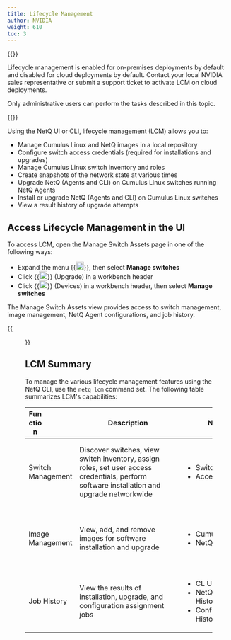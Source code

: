 ```yaml
---
title: Lifecycle Management
author: NVIDIA
weight: 610
toc: 3
---
```

{{<notice info>}}

Lifecycle management is enabled for on-premises deployments by default and disabled for cloud deployments by default. Contact your local NVIDIA sales representative or submit a support ticket to activate LCM on cloud deployments.

Only administrative users can perform the tasks described in this topic.

{{</notice>}}

Using the NetQ UI or CLI, lifecycle management (LCM) allows you to:

- Manage Cumulus Linux and NetQ images in a local repository
- Configure switch access credentials (required for installations and upgrades)
- Manage Cumulus Linux switch inventory and roles
- Create snapshots of the network state at various times
- Upgrade NetQ (Agents and CLI) on Cumulus Linux switches running NetQ Agents
- Install or upgrade NetQ (Agents and CLI) on Cumulus Linux switches
- View a result history of upgrade attempts

## Access Lifecycle Management in the UI

To access LCM, open the Manage Switch Assets page in one of the following ways:

- Expand the menu {{<img src="https://icons.cumulusnetworks.com/01-Interface-Essential/03-Menu/navigation-menu.svg" width="18" height="18">}}, then select **Manage switches**
- Click {{<img src="https://icons.cumulusnetworks.com/05-Internet-Networks-Servers/06-Servers/server-upload.svg" width="18" height="18">}} (Upgrade) in a workbench header
- Click {{<img src="/images/netq/devices.svg" height="18" width="18">}} (Devices) in a workbench header, then select **Manage switches**

The Manage Switch Assets view provides access to switch management, image management, NetQ Agent configurations, and job history.

{{<figure src="/images/netq/updated-lcm-dashboard.png" alt="dashboard displaying switch management tab" width="700">}}

## LCM Summary

To manage the various lifecycle management features using the NetQ CLI, use the `netq lcm` command set. The following table summarizes LCM's capabilities:

| <div style="width:30px">Function </div> | <div style="width:220px">Description</div> | <div style="width:220px">NetQ UI Cards</div> | <div style="width:220px">NetQ CLI Commands</div> |
| --- | --- | --- | --- |
| Switch Management | Discover switches, view switch inventory, assign roles, set user access credentials, perform software installation and upgrade networkwide | <ul><li>Switches</li><li>Access</li></ul> | <ul><li>`netq lcm show switches`</li><li>`netq lcm add role`</li><li>`netq lcm upgrade`</li><li>`netq lcm add/del/show credentials`</li><li>`netq lcm discover`</li></ul> |
| Image Management | View, add, and remove images for software installation and upgrade | <ul><li>Cumulus Linux Images</li><li>NetQ Images</li></ul> | <ul><li>`netq lcm add/del/show netq-image`</li><li>`netq lcm add/del/show cl-images`</li><li>`netq lcm add/show default-version`</li></ul> |
| Job History | View the results of installation, upgrade, and configuration assignment jobs | <ul><li>CL Upgrade History</li><li>NetQ Install and Upgrade History</li><li>Config Assignment History</li></ul> | <ul><li>`netq lcm show status`</li><li>`netq lcm show upgrade-jobs`</li></ul> |
